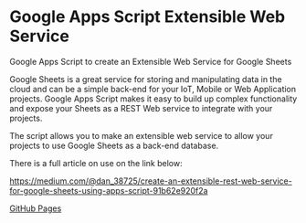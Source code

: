 # Google Apps Script Extensible Web Service
Google Apps Script to create an Extensible Web Service for Google Sheets

Google Sheets is a great service for storing and manipulating data in the cloud and can be a simple back-end for your IoT, Mobile or Web Application projects. Google Apps Script makes it easy to build up complex functionality and expose your Sheets as a REST Web service to integrate with your projects.

The script allows you to make an extensible web service to allow your projects to use Google Sheets as a back-end database.

There is a full article on use on the link below:

https://medium.com/@dan_38725/create-an-extensible-rest-web-service-for-google-sheets-using-apps-script-91b62e920f2a

[GitHub Pages](https://pages.github.com/)
